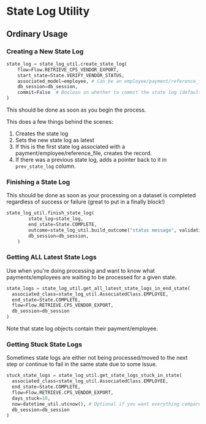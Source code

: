# State Log Utility

## Ordinary Usage

### Creating a New State Log
```py
state_log = state_log_util.create_state_log(
    flow=Flow.RETRIEVE_CPS_VENDOR_EXPORT,
    start_state=State.VERIFY_VENDOR_STATUS,
    associated_model=employee, # Can be an employee/payment/reference_file DB object
    db_session=db_session,
    commit=False  # Boolean on whether to commit the state log (defaults to True), set to False if you want to control when commits occur/handle rollbacks
)
```
This should be done as soon as you begin the process.

This does a few things behind the scenes:
1. Creates the state log
2. Sets the new state log as latest
  1. If this is the first state log associated with a payment/employee/reference_file, creates the record.
3. If there was a previous state log, adds a pointer back to it in `prev_state_log` column.

### Finishing a State Log
This should be done as soon as your processing on a dataset is completed
regardless of success or failure (great to put in a finally block!)
```py
state_log_util.finish_state_log(
        state_log=state_log,
        end_state=State.COMPLETE,
        outcome=state_log_util.build_outcome("status message", validation_container),
        db_session=db_session,
    )
```

### Getting ALL Latest State Logs
Use when you're doing processing and want to know what payments/employees
are waiting to be processed for a given state.
```py
state_logs = state_log_util.get_all_latest_state_logs_in_end_state(
  associated_class=state_log_util.AssociatedClass.EMPLOYEE,
  end_state=State.COMPLETE,
  flow=Flow.RETRIEVE.CPS_VENDOR_EXPORT,
  db_session=db_session
)
```
Note that state log objects contain their payment/employee.

### Getting Stuck State Logs
Sometimes state logs are either not being processed/moved to the next step
or continue to fail in the same state due to some issue.
```py
stuck_state_logs = state_log_util.get_state_logs_stuck_in_state(
  associated_class=state_log_util.AssociatedClass.EMPLOYEE,
  end_state=State.COMPLETE,
  flow=Flow.RETRIEVE.CPS_VENDOR_EXPORT,
  days_stuck=10,
  now=datetime_util.utcnow(), # Optional if you want everything compared against the exact same time
  db_session=db_session
)
```